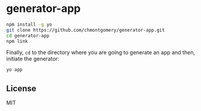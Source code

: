# generator-app

```bash
npm install -g yo
git clone https://github.com/chmontgomery/generator-app.git
cd generator-app
npm link
```

Finally, `cd` to the directory where you are going to generate an app and then, initiate the generator:

```bash
yo app
```

## License

MIT
